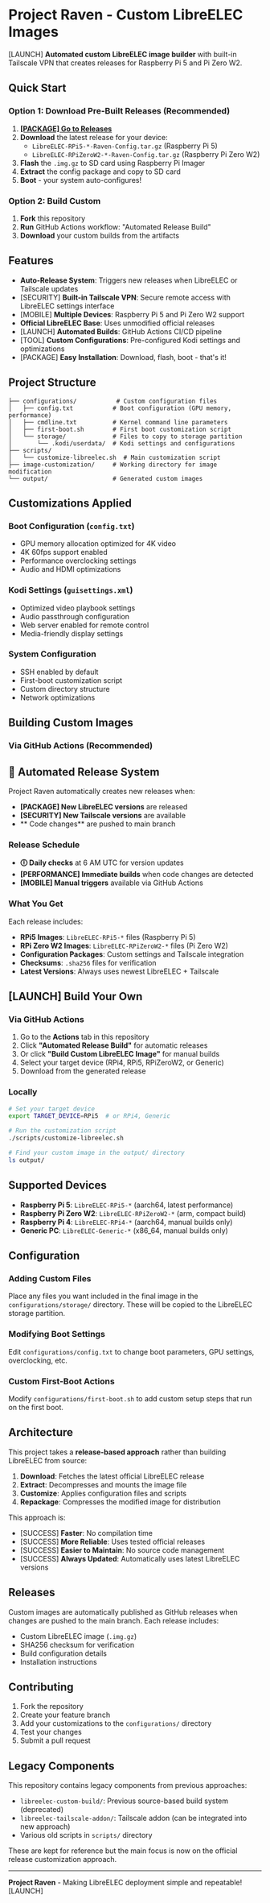 # Project Raven - Custom LibreELEC Images

[LAUNCH] **Automated custom LibreELEC image builder** with built-in Tailscale VPN that creates releases for Raspberry Pi 5 and Pi Zero W2.

##  Quick Start

### Option 1: Download Pre-Built Releases (Recommended)
1. **[[PACKAGE] Go to Releases](https://github.com/SysGrimm/Project-Raven/releases)**
2. **Download** the latest release for your device:
   - `LibreELEC-RPi5-*-Raven-Config.tar.gz` (Raspberry Pi 5)
   - `LibreELEC-RPiZeroW2-*-Raven-Config.tar.gz` (Raspberry Pi Zero W2)
3. **Flash** the `.img.gz` to SD card using Raspberry Pi Imager
4. **Extract** the config package and copy to SD card
5. **Boot** - your system auto-configures!

### Option 2: Build Custom
1. **Fork** this repository  
2. **Run** GitHub Actions workflow: "Automated Release Build"
3. **Download** your custom builds from the artifacts

##  Features

-  **Auto-Release System**: Triggers new releases when LibreELEC or Tailscale updates
- [SECURITY] **Built-in Tailscale VPN**: Secure remote access with LibreELEC settings interface
- [MOBILE] **Multiple Devices**: Raspberry Pi 5 and Pi Zero W2 support
-  **Official LibreELEC Base**: Uses unmodified official releases
- [LAUNCH] **Automated Builds**: GitHub Actions CI/CD pipeline
- [TOOL] **Custom Configurations**: Pre-configured Kodi settings and optimizations
- [PACKAGE] **Easy Installation**: Download, flash, boot - that's it!

## Project Structure

```
├── configurations/           # Custom configuration files
│   ├── config.txt           # Boot configuration (GPU memory, performance)
│   ├── cmdline.txt          # Kernel command line parameters
│   ├── first-boot.sh        # First boot customization script
│   └── storage/             # Files to copy to storage partition
│       └── .kodi/userdata/  # Kodi settings and configurations
├── scripts/
│   └── customize-libreelec.sh  # Main customization script
├── image-customization/     # Working directory for image modification
└── output/                  # Generated custom images

```

## Customizations Applied

### Boot Configuration (`config.txt`)
- GPU memory allocation optimized for 4K video
- 4K 60fps support enabled
- Performance overclocking settings
- Audio and HDMI optimizations

### Kodi Settings (`guisettings.xml`)
- Optimized video playbook settings
- Audio passthrough configuration
- Web server enabled for remote control
- Media-friendly display settings

### System Configuration
- SSH enabled by default
- First-boot customization script
- Custom directory structure
- Network optimizations

## Building Custom Images

### Via GitHub Actions (Recommended)

## 🤖 Automated Release System

Project Raven automatically creates new releases when:

- **[PACKAGE] New LibreELEC versions** are released
- **[SECURITY] New Tailscale versions** are available  
- ** Code changes** are pushed to main branch

### Release Schedule
- **🕕 Daily checks** at 6 AM UTC for version updates
- **[PERFORMANCE] Immediate builds** when code changes are detected
- **[MOBILE] Manual triggers** available via GitHub Actions

### What You Get
Each release includes:
- **RPi5 Images**: `LibreELEC-RPi5-*` files (Raspberry Pi 5)
- **RPi Zero W2 Images**: `LibreELEC-RPiZeroW2-*` files (Pi Zero W2)  
- **Configuration Packages**: Custom settings and Tailscale integration
- **Checksums**: `.sha256` files for verification
- **Latest Versions**: Always uses newest LibreELEC + Tailscale

## [LAUNCH] Build Your Own

### Via GitHub Actions

1. Go to the **Actions** tab in this repository
2. Click **"Automated Release Build"** for automatic releases
3. Or click **"Build Custom LibreELEC Image"** for manual builds
4. Select your target device (RPi4, RPi5, RPiZeroW2, or Generic)
5. Download from the generated release

### Locally

```bash
# Set your target device
export TARGET_DEVICE=RPi5  # or RPi4, Generic

# Run the customization script
./scripts/customize-libreelec.sh

# Find your custom image in the output/ directory
ls output/
```

##  Supported Devices

- **Raspberry Pi 5**: `LibreELEC-RPi5-*` (aarch64, latest performance)
- **Raspberry Pi Zero W2**: `LibreELEC-RPiZeroW2-*` (arm, compact build)
- **Raspberry Pi 4**: `LibreELEC-RPi4-*` (aarch64, manual builds only)
- **Generic PC**: `LibreELEC-Generic-*` (x86_64, manual builds only)

## Configuration

### Adding Custom Files

Place any files you want included in the final image in the `configurations/storage/` directory. These will be copied to the LibreELEC storage partition.

### Modifying Boot Settings

Edit `configurations/config.txt` to change boot parameters, GPU settings, overclocking, etc.

### Custom First-Boot Actions

Modify `configurations/first-boot.sh` to add custom setup steps that run on the first boot.

## Architecture

This project takes a **release-based approach** rather than building LibreELEC from source:

1. **Download**: Fetches the latest official LibreELEC release
2. **Extract**: Decompresses and mounts the image file
3. **Customize**: Applies configuration files and scripts
4. **Repackage**: Compresses the modified image for distribution

This approach is:
- [SUCCESS] **Faster**: No compilation time
- [SUCCESS] **More Reliable**: Uses tested official releases
- [SUCCESS] **Easier to Maintain**: No source code management
- [SUCCESS] **Always Updated**: Automatically uses latest LibreELEC versions

## Releases

Custom images are automatically published as GitHub releases when changes are pushed to the main branch. Each release includes:

- Custom LibreELEC image (`.img.gz`)
- SHA256 checksum for verification
- Build configuration details
- Installation instructions

## Contributing

1. Fork the repository
2. Create your feature branch
3. Add your customizations to the `configurations/` directory
4. Test your changes
5. Submit a pull request

## Legacy Components

This repository contains legacy components from previous approaches:

- `libreelec-custom-build/`: Previous source-based build system (deprecated)
- `libreelec-tailscale-addon/`: Tailscale addon (can be integrated into new approach)
- Various old scripts in `scripts/` directory

These are kept for reference but the main focus is now on the official release customization approach.

---

**Project Raven** - Making LibreELEC deployment simple and repeatable! [LAUNCH]
